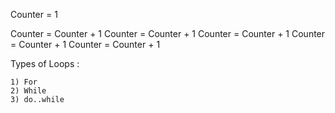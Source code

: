 

Counter = 1

Counter = Counter + 1
Counter = Counter + 1
Counter = Counter + 1
Counter = Counter + 1
Counter = Counter + 1

Types of Loops : 

    1) For
    2) While
    3) do..while

    